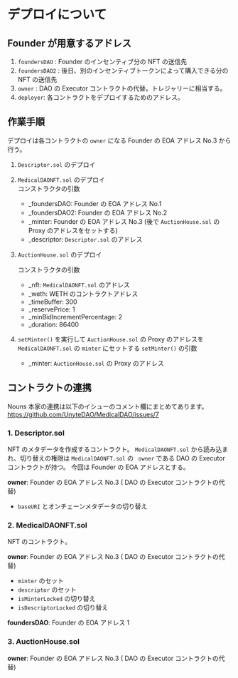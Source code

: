 # デプロイについて

## Founder が用意するアドレス

1. `foundersDAO` : Founder のインセンティブ分の NFT の送信先
2. `foundersDAO2` : 後日、別のインセンティブトークンによって購入できる分の NFT の送信先
3. `owner` : DAO の Executor コントラクトの代替。トレジャリーに相当する。
4. `deployer`: 各コントラクトをデプロイするためのアドレス。

## 作業手順

デプロイは各コントラクトの `owner` になる Founder の EOA アドレス No.3 から行う。

1. `Descriptor.sol` のデプロイ

2. `MedicalDAONFT.sol` のデプロイ  
   コンストラクタの引数

   - \_foundersDAO: Founder の EOA アドレス No.1
   - \_foundersDAO2: Founder の EOA アドレス No.2
   - \_minter: Founder の EOA アドレス No.3 (後で `AuctionHouse.sol` の Proxy のアドレスをセットする)
   - \_descriptor: `Descriptor.sol` のアドレス

3. `AuctionHouse.sol` のデプロイ

   コンストラクタの引数

   - \_nft: `MedicalDAONFT.sol` のアドレス
   - \_weth: WETH のコントラクトアドレス
   - \_timeBuffer: 300
   - \_reservePrice: 1
   - \_minBidIncrementPercentage: 2
   - \_duration: 86400

4. `setMinter()` を実行して `AuctionHouse.sol` の Proxy のアドレスを `MedicalDAONFT.sol` の `minter` にセットする
   `setMinter()` の引数
   - \_minter: `AuctionHouse.sol` の Proxy のアドレス

## コントラクトの連携

Nouns 本家の連携は以下のイシューのコメント欄にまとめてあります。
https://github.com/UnyteDAO/MedicalDAO/issues/7

### 1. Descriptor.sol

NFT のメタデータを作成するコントラクト。
`MedicalDAONFT.sol` から読み込まれ、切り替えの権限は `MedicalDAONFT.sol` の ` owner` である DAO の Executor コントラクトが持つ。
今回は Founder の EOA アドレスとする。

**owner**: Founder の EOA アドレス No.3 ( DAO の Executor コントラクトの代替)

- `baseURI` とオンチェーンメタデータの切り替え

### 2. MedicalDAONFT.sol

NFT のコントラクト。

**owner**: Founder の EOA アドレス No.3 ( DAO の Executor コントラクトの代替)

- `minter` のセット
- `descriptor` のセット
- `isMinterLocked` の切り替え
- `isDescriptorLocked` の切り替え

**foundersDAO**: Founder の EOA アドレス 1

### 3. AuctionHouse.sol

**owner**: Founder の EOA アドレス No.3 ( DAO の Executor コントラクトの代替)
